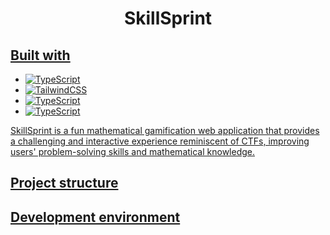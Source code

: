 <h1 align="center">
   SkillSprint
</h1>

<p align="center">
   <a href="https://github.com/Lekesoldat/skillsprint/blob/main/LICENSE" alt="LICENSE">
</p>
   
## Built with
- ![TypeScript](https://www.typescriptlang.org/)
- ![TailwindCSS]([https://www.typescriptlang.org/](https://tailwindcss.com/))
- ![TypeScript](https://www.typescriptlang.org/)
- ![TypeScript](https://www.typescriptlang.org/)


SkillSprint is a fun mathematical gamification web application that provides a challenging and interactive experience reminiscent of CTFs, improving users' problem-solving skills and mathematical knowledge.
  
## Project structure
  
## Development environment
